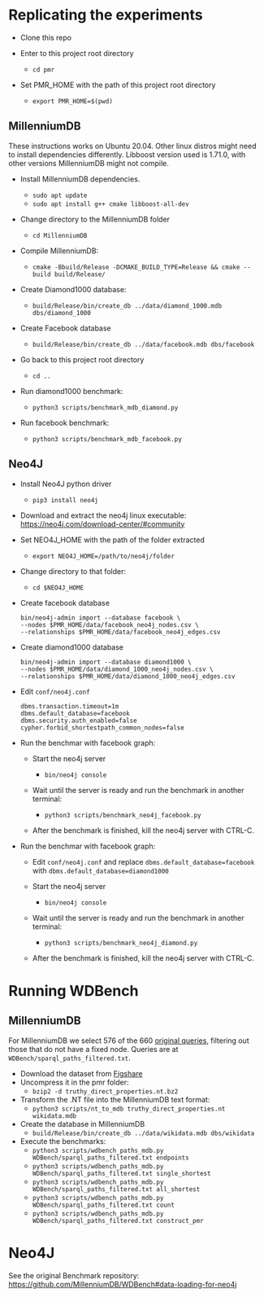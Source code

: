 # Replicating the experiments

- Clone this repo
- Enter to this project root directory
    - `cd pmr`

- Set PMR_HOME with the path of this project root directory
    - `export PMR_HOME=$(pwd)`

## MillenniumDB
These instructions works on Ubuntu 20.04. Other linux distros might need to install dependencies differently. Libboost version used is 1.71.0, with other versions MillenniumDB might not compile.

- Install MillenniumDB dependencies.
    - `sudo apt update`
    - `sudo apt install g++ cmake libboost-all-dev`

- Change directory to the MillenniumDB folder
    - `cd MillenniumDB`

- Compile MillenniumDB:
    - `cmake -Bbuild/Release -DCMAKE_BUILD_TYPE=Release && cmake --build build/Release/`

- Create Diamond1000 database:
    - `build/Release/bin/create_db ../data/diamond_1000.mdb dbs/diamond_1000`

- Create Facebook database
    - `build/Release/bin/create_db ../data/facebook.mdb dbs/facebook`

- Go back to this project root directory
    - `cd ..`

- Run diamond1000 benchmark:
    - `python3 scripts/benchmark_mdb_diamond.py`
- Run facebook benchmark:
    - `python3 scripts/benchmark_mdb_facebook.py`


## Neo4J
- Install Neo4J python driver
    - `pip3 install neo4j`

- Download and extract the neo4j linux executable: https://neo4j.com/download-center/#community

- Set NEO4J_HOME with the path of the folder extracted
    - `export NEO4J_HOME=/path/to/neo4j/folder`

- Change directory to that folder:
    - `cd $NEO4J_HOME`

- Create facebook database
    ```
    bin/neo4j-admin import --database facebook \
    --nodes $PMR_HOME/data/facebook_neo4j_nodes.csv \
    --relationships $PMR_HOME/data/facebook_neo4j_edges.csv
    ```

- Create diamond1000 database
    ```
    bin/neo4j-admin import --database diamond1000 \
    --nodes $PMR_HOME/data/diamond_1000_neo4j_nodes.csv \
    --relationships $PMR_HOME/data/diamond_1000_neo4j_edges.csv
    ```

- Edit `conf/neo4j.conf`
    ```
    dbms.transaction.timeout=1m
    dbms.default_database=facebook
    dbms.security.auth_enabled=false
    cypher.forbid_shortestpath_common_nodes=false
    ```
- Run the benchmar with facebook graph:
    - Start the neo4j server
        - `bin/neo4j console`

    - Wait until the server is ready and run the benchmark in another terminal:
        - `python3 scripts/benchmark_neo4j_facebook.py`

    - After the benchmark is finished, kill the neo4j server with CTRL-C.

- Run the benchmar with facebook graph:
    - Edit `conf/neo4j.conf` and replace `dbms.default_database=facebook` with `dbms.default_database=diamond1000`

    - Start the neo4j server
        - `bin/neo4j console`
    - Wait until the server is ready and run the benchmark in another terminal:
        - `python3 scripts/benchmark_neo4j_diamond.py`

    - After the benchmark is finished, kill the neo4j server with CTRL-C.

# Running WDBench

## MillenniumDB
For MillenniumDB we select 576 of the 660 [original queries](https://github.com/MillenniumDB/WDBench/blob/master/Queries/paths.txt), filtering out those that do not have a fixed node. Queries are at `WDBench/sparql_paths_filtered.txt`.

- Download the dataset from [Figshare](https://figshare.com/s/50b7544ad6b1f51de060)
- Uncompress it in the pmr folder:
    - `bzip2 -d truthy_direct_properties.nt.bz2`
- Transform the .NT file into the MillenniumDB text format:
    - `python3 scripts/nt_to_mdb truthy_direct_properties.nt wikidata.mdb`
- Create the database in MillenniumDB
    - `build/Release/bin/create_db ../data/wikidata.mdb dbs/wikidata`
- Execute the benchmarks:
    - `python3 scripts/wdbench_paths_mdb.py WDBench/sparql_paths_filtered.txt endpoints`
    - `python3 scripts/wdbench_paths_mdb.py WDBench/sparql_paths_filtered.txt single_shortest`
    - `python3 scripts/wdbench_paths_mdb.py WDBench/sparql_paths_filtered.txt all_shortest`
    - `python3 scripts/wdbench_paths_mdb.py WDBench/sparql_paths_filtered.txt count`
    - `python3 scripts/wdbench_paths_mdb.py WDBench/sparql_paths_filtered.txt construct_pmr`

# Neo4J
See the original Benchmark repository: https://github.com/MillenniumDB/WDBench#data-loading-for-neo4j